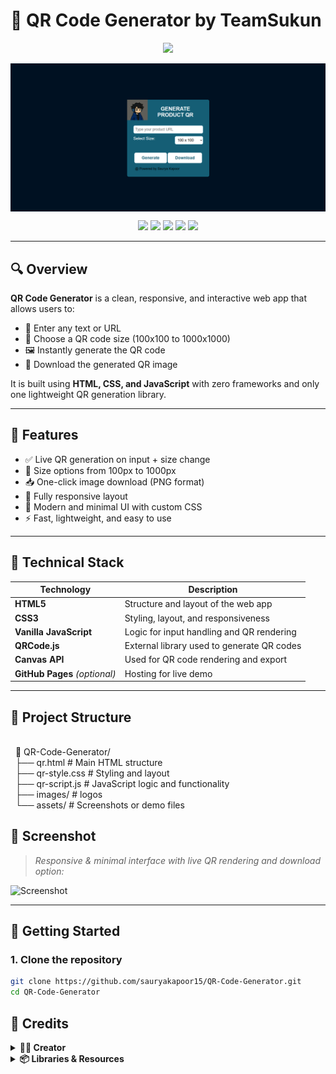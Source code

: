 # 🔳 QR Code Generator by TeamSukun

<p align="center">
  <img src="https://readme-typing-svg.herokuapp.com?font=Fira+Code&size=22&duration=2500&pause=1000&center=true&vCenter=true&color=1EFFEF&width=550&lines=Simple+QR+Code+Generator;Made+with+HTML%2C+CSS%2C+JavaScript;Downloadable+%7C+Responsive+%7C+Custom+Size" />
</p>
<img src="assests/qrmain.png" alt="Portfolio Screenshot" align= "center" ,width="80%"/>

<p align="center">
    <a href="https://github.com/sauryakapoor15/Qr-code-generator"> <img src="https://img.shields.io/github/repo-size/sauryakapoor15/Qr-code-generator?color=orange&logo=github&logoColor=green&style=for-the-badge" /></a>
    <a href="https://github.com/sauryakapoor15/Qr-code-generator/commits/aksr-aashish"> <img src="https://img.shields.io/github/last-commit/sauryakapoor15/Qr-code-generator?color=brown&logo=github&logoColor=green&style=for-the-badge" /></a>
    <a href="https://github.com/sauryakapoor15/Qr-code-generator/issues"> <img src="https://img.shields.io/github/issues/sauryakapoor15/Qr-code-generator?color=blueviolet&logo=github&logoColor=green&style=for-the-badge" /></a>
    <a href="https://github.com/sauryakapoor15/Qr-code-generator/network/members"> <img src="https://img.shields.io/github/forks/sauryakapoor15/Qr-code-generator?color=red&logo=github&logoColor=green&style=for-the-badge" /></a> 
  <img src="https://img.shields.io/badge/Made%20with-JavaScript-F7DF1E?style=flat-square&logo=javascript&logoColor=black" />
</p>

---

## 🔍 Overview

**QR Code Generator** is a clean, responsive, and interactive web app that allows users to:
- 🔗 Enter any text or URL
- 📐 Choose a QR code size (100x100 to 1000x1000)
- 🖼️ Instantly generate the QR code
- 💾 Download the generated QR image

It is built using **HTML, CSS, and JavaScript** with zero frameworks and only one lightweight QR generation library.

---

## 🎯 Features

- ✅ Live QR generation on input + size change
- 📏 Size options from 100px to 1000px
- 📥 One-click image download (PNG format)
- 📱 Fully responsive layout
- 🎨 Modern and minimal UI with custom CSS
- ⚡ Fast, lightweight, and easy to use

---

## 🧠 Technical Stack

| Technology       | Description                                  |
|------------------|----------------------------------------------|
| **HTML5**        | Structure and layout of the web app          |
| **CSS3**         | Styling, layout, and responsiveness          |
| **Vanilla JavaScript** | Logic for input handling and QR rendering |
| **QRCode.js**    | External library used to generate QR codes   |
| **Canvas API**   | Used for QR code rendering and export        |
| **GitHub Pages** _(optional)_ | Hosting for live demo          |

---

## 📂 Project Structure
<br>
    &nbsp  📁 QR-Code-Generator/<br>
    &nbsp  ├── qr.html # Main HTML structure<br>
   &nbsp   ├── qr-style.css # Styling and layout<br>
    &nbsp  ├── qr-script.js # JavaScript logic and functionality<br>
    &nbsp  ├── images/ # logos <br>
   &nbsp   └── assets/ # Screenshots or demo files<br>

 ## 📸 Screenshot

> _Responsive & minimal interface with live QR rendering and download option:_

![Screenshot](https://raw.githubusercontent.com/sauryakapoor15/QR-Code-Generator/main/assets/github.png) <!-- Replace this with your actual image path -->

---

## 🚀 Getting Started

### 1. Clone the repository

```bash
git clone https://github.com/sauryakapoor15/QR-Code-Generator.git
cd QR-Code-Generator
```

## 🙌 Credits
<details> <summary><strong>👨‍💻 Creator</strong></summary>
Name: Saurya Kapoor<br>
Role: Frontend Developer | Bot Developer<br>
Skills: HTML, CSS, JavaScript, Python<br>
LinkedIn: linkedin.com/in/saurya11253v<br>
GitHub: @sauryakapoor15<br>

</details> <details> <summary><strong>📦 Libraries & Resources</strong></summary>
QRCode.js – For generating QR codes

Vanilla JavaScript & CSS3 – For logic and styling

</details>
